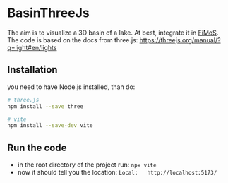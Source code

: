 # BasinThreeJs

The aim is to visualize a 3D basin of a lake. At best, integrate it in [FiMoS](https://github.com/sARDINE-Colaboration/FiMoS).
The code is based on the docs from three.js: https://threejs.org/manual/?q=light#en/lights

## Installation

you need to have Node.js installed, than do:

```bash
# three.js
npm install --save three

# vite
npm install --save-dev vite
```

## Run the code

* in the root directory of the project run: `npx vite`
* now it should tell you the location: `Local:   http://localhost:5173/`
